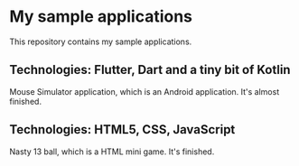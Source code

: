 # My sample applications
This repository contains my sample applications.

## Technologies: Flutter, Dart and a tiny bit of Kotlin
Mouse Simulator application, which is an Android application. It's almost finished.

## Technologies: HTML5, CSS, JavaScript
Nasty 13 ball, which is a HTML mini game. It's finished.
